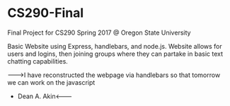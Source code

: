 # CS290-Final
Final Project for CS290 Spring 2017 @ Oregon State University

Basic Website using Express, handlebars, and node.js. Website allows for users and logins, then joining groups where they can partake in basic text chatting capabilities.

--->I have reconstructed the webpage via handlebars so that tomorrow we can work on the javascript
- Dean A. Akin<---